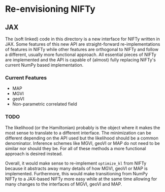 # Re-envisioning NIFTy

## JAX

The (soft linked) code in this directory is a new interface for NIFTy written in JAX.
Some features of this new API are straight-forward re-implementations of features in NIFTy while other features are orthogonal to NIFTy and follow a different, usually more functional approach.
All essential pieces of NIFTy are implemented and the API is capable of (almost) fully replacing NIFTy's current NumPy based implementation.

### Current Features

* MAP
* MGVI
* geoVI
* Non-parametric correlated field

### TODO

The likelihood (or the Hamiltonian) probably is the object where it makes the most sense to translate to a different interface.
The minimization can be different depending on the API used but the likelihood should be a common denominator.
Inference schemes like MGVI, geoVI or MAP do not need to be similar nor should they be.
For all of these methods a more functional approach is desired instead.

Overall, it would make sense to re-implement `optimize_kl` from NIFTy because it abstracts away many details of how MGVI, geoVI or MAP is implemented.
Furthermore, this would make transitioning from NumPy NIFTy to a JAX-based NIFTy more easy while at the same time allowing for many changes to the interfaces of MGVI, geoVI and MAP.
